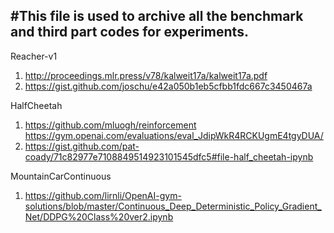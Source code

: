 ## #This file is used to archive all the benchmark and third part codes for experiments.


Reacher-v1

1. http://proceedings.mlr.press/v78/kalweit17a/kalweit17a.pdf
2. https://gist.github.com/joschu/e42a050b1eb5cfbb1fdc667c3450467a


HalfCheetah
1. https://github.com/mluogh/reinforcement  https://gym.openai.com/evaluations/eval_JdipWkR4RCKUgmE4tgyDUA/
2. https://gist.github.com/pat-coady/71c82977e7108849514923101545dfc5#file-half_cheetah-ipynb


MountainCarContinuous
1. https://github.com/lirnli/OpenAI-gym-solutions/blob/master/Continuous_Deep_Deterministic_Policy_Gradient_Net/DDPG%20Class%20ver2.ipynb
